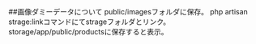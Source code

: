 ##画像ダミーデータについて
public/imagesフォルダに保存。
php artisan strage:linkコマンドにてstrageフォルダとリンク。
storage/app/public/productsに保存すると表示。